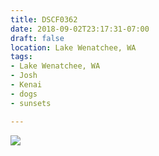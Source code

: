 ```yaml
---
title: DSCF0362
date: 2018-09-02T23:17:31-07:00
draft: false
location: Lake Wenatchee, WA
tags:
- Lake Wenatchee, WA
- Josh
- Kenai
- dogs
- sunsets

---
```

![](https://d17enza3bfujl8.cloudfront.net/DSCF0362.jpg)

